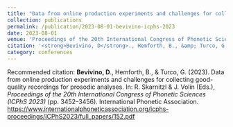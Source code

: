 ```yaml
---
title: "Data from online production experiments and challenges for collecting good-quality recordings for prosodic analyses "
collection: publications
permalink: /publication/2023-08-01-bevivino-icphs-2023
date: 2023-08-01
venue: 'Proceedings of the 20th International Congress of Phonetic Sciences (ICPhS 2023)'
citation: '<strong>Bevivino, D</strong>., Hemforth, B., &amp; Turco, G. (2023). Data from online production experiments and challenges for collecting good-quality recordings for prosodic analyses. In: R. Skarnitzl &amp; J. Volín (Eds.), <em>Proceedings of the 20th International Congress of Phonetic Sciences (ICPhS 2023)</em> (pp. 3452&ndash;3456). International Phonetic Association. <a href=&quot;https://www.internationalphoneticassociation.org/icphs-proceedings/ICPhS2023/full_papers/152.pdf&quot;>https://www.internationalphoneticassociation.org/icphs-proceedings/ICPhS2023/full_papers/152.pdf</a>'
category: conferences
---
```

Recommended citation: <strong>Bevivino, D</strong>., Hemforth, B., & Turco, G. (2023). Data from online production experiments and challenges for collecting good-quality recordings for prosodic analyses. In: R. Skarnitzl & J. Volín (Eds.), <em>Proceedings of the 20th International Congress of Phonetic Sciences (ICPhS 2023)</em> (pp. 3452–3456). International Phonetic Association. <a href="https://www.internationalphoneticassociation.org/icphs-proceedings/ICPhS2023/full_papers/152.pdf">https://www.internationalphoneticassociation.org/icphs-proceedings/ICPhS2023/full_papers/152.pdf</a>